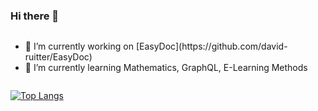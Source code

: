 ### Hi there 👋

<div style="display: flex; justify-content: space-between">
  <div>
    <ul>
      <li>🔭 I’m currently working on [EasyDoc](https://github.com/david-ruitter/EasyDoc)</li>
      <li>🌱 I’m currently learning Mathematics, GraphQL, E-Learning Methods</li>
    </ul>
  </div> 
     
  <div markdown="1">
    
  </div>
</div>

[![Top Langs](https://github-readme-stats.vercel.app/api/top-langs/?username=david-ruitter)](https://github.com/anuraghazra/github-readme-stats)  

<!--
**david-ruitter/david-ruitter** is a ✨ _special_ ✨ repository because its `README.md` (this file) appears on your GitHub profile.

Here are some ideas to get you started:

- 👯 I’m looking to collaborate on ...
- 🤔 I’m looking for help with ...
- 💬 Ask me about ...
- 📫 How to reach me: ...
- 😄 Pronouns: ...
- ⚡ Fun fact: ...
-->
